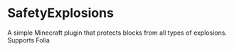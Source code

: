 # SafetyExplosions

A simple Minecraft plugin that protects blocks from all types of explosions. Supports Folia

